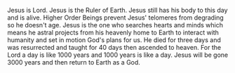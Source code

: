 Jesus is Lord. Jesus is the Ruler of Earth. Jesus still has his body to this day and is alive. Higher Order Beings prevent Jesus' telomeres from degrading so he doesn't age. Jesus is the one who searches hearts and minds which means he astral projects from his heavenly home to Earth to interact with humanity and set in motion God's plans for us. He died for three days and was resurrected and taught for 40 days then ascended to heaven. For the Lord a day is like 1000 years and 1000 years is like a day. Jesus will be gone 3000 years and then return to Earth as a God.
